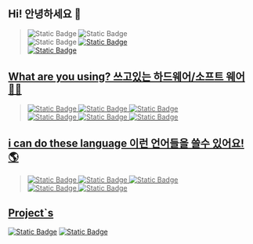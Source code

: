 ## Hi! 안녕하세요 👋

> <img alt="Static Badge" src="https://img.shields.io/badge/discode-greenmilk_1531-black?style=for-the-badge&logo=discord&logoColor=%235865F2&color=%235865F2">
> <img alt="Static Badge" src="https://img.shields.io/badge/naver-leejiho1531%40naver.com-%2303C75A?style=for-the-badge&logo=naver&logoColor=%2303C75A&labelColor=gray&color=%2303C75A">
> </br>
> <img alt="Static Badge" src="https://img.shields.io/badge/github-greenmilk1531-%23181717?style=for-the-badge&logo=github&logoColor=%23181717&labelColor=gray&color=%23181717">
> <a href="https://velog.io/@greenmilk/posts"><img alt="Static Badge" src="https://img.shields.io/badge/velog-gray?style=for-the-badge&logo=velog&logoColor=%2320C997">
> <br/>
> <a href="https://discord.gg/GHQRB9BZjK"><img alt="Static Badge" src="https://img.shields.io/badge/discord-server-gray?style=for-the-badge&logo=discord&logoColor=white&labelColor=%235865F2">



## What are you using? 쓰고있는 하드웨어/소프트 웨어 🧑‍💻

> <img alt="Static Badge" src="https://img.shields.io/badge/raspberrypi-black?style=for-the-badge&logo=raspberrypi&logoColor=white">
> <img alt="Static Badge" src="https://img.shields.io/badge/streamlit-%23FF4B4B?style=for-the-badge&logo=streamlit&logoColor=black">
> <img alt="Static Badge" src="https://img.shields.io/badge/aseprite-%237D929E?style=for-the-badge&logo=aseprite&logoColor=white">
> </br>
> <img alt="Static Badge" src="https://img.shields.io/badge/macos-%23000000?style=for-the-badge&logo=macos">
> <img alt="Static Badge" src="https://img.shields.io/badge/vscode-blue?style=for-the-badge">
> <img alt="Static Badge" src="https://img.shields.io/badge/vs-%238546E4?style=for-the-badge">
> </br>

## i can do these language 이런 언어들을 쓸수 있어요! 🌎

> <img alt="Static Badge" src="https://img.shields.io/badge/python-gray?style=for-the-badge&logo=python&logoColor=%233776AB">
> <img alt="Static Badge" src="https://img.shields.io/badge/c-blue?style=for-the-badge&logo=c&logoColor=%23A8B9CC">
> <img alt="Static Badge" src="https://img.shields.io/badge/stript-by%20minecraft%20-%20gray?style=for-the-badge&logoColor=%23A8B9CC">
> </br>
> <img alt="Static Badge" src="https://img.shields.io/badge/dotnet-%23ECD53F?style=for-the-badge&logo=dotnet&logoColor=gray">
> <img alt="Static Badge" src="https://img.shields.io/badge/linux-%23FCC624?style=for-the-badge&logo=linux&logoColor=white">

##  Project`s

<a href="https://wjmax.kr/"><img alt="Static Badge" src="https://img.shields.io/badge/wjmax-page-gray?style=for-the-badge&logoColor=white&labelColor=white"></a>
  <a href="https://wjmax.kr/%EA%B2%80%EC%83%89"><img alt="Static Badge" src="https://img.shields.io/badge/wjmax-search-blue?style=for-the-badge&labelColor=gray">
